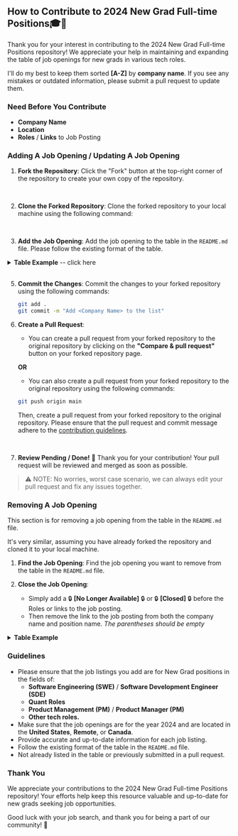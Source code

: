 ## How to Contribute to 2024 New Grad Full-time Positions🎓💼

Thank you for your interest in contributing to the 2024 New Grad Full-time Positions repository! We appreciate your help in maintaining and expanding the table of job openings for new grads in various tech roles.

I'll do my best to keep them sorted **[A-Z]** by **company name**. If you see any mistakes or outdated information, please submit a pull request to update them. 

### Need Before You Contribute
* **Company Name**
* **Location**
* **Roles** / **Links** to Job Posting

### Adding A Job Opening / Updating A Job Opening

1. **Fork the Repository**: Click the "Fork" button at the top-right corner of the repository to create your own copy of the repository.
<br>

2. **Clone the Forked Repository**: Clone the forked repository to your local machine using the following command:
<br>

3. **Add the Job Opening**: Add the job opening to the table in the `README.md` file. 
Please follow the existing format of the table.

<details>
<summary><b>Table Example</b> -- click here</summary> <br>

- If you were **ADDING** a job opening for *Walmart*:

| Company Name        | Location       | Roles                | 
| --------------------| -------------- |--------------------- | 
| [Walmart](https://careers.walmart.com/) | Bentonville, AR (s) | [New Grad Software Engineer II](https://careers.walmart.com/)|


Placeholders for the table are as follows:
  - `Company Name`: The name of the company.
  - `Location`: The location(s) of the job opening.
  - `Roles`: Any additional Roles or links to the job posting.

```java
| [Company Name](link-to-job-posting) | Location (s)  | [Position Name](link-to-job-posting)|
```

<br>

- If **UPDATING** a job opening, please follow the same format as above, but replace the link to the job posting with the new link, or add a new position name separated by a comma.

| Company Name        | Location       | Roles                | 
| --------------------| -------------- |--------------------- | 
| [Walmart](https://careers.walmart.com/) | Bentonville, AR (s) | [New Grad Software Engineer II](https://careers.walmart.com/), [New Grad Product Manager](https://careers.walmart.com/)|

```java
| [Company Name](link-to-job-posting) | Location (s)  | [Position Name](link-to-job-posting), [New Position Name 2](link-to-job-posting-2)|
```


</details> 
<br>

5. **Commit the Changes**: Commit the changes to your forked repository using the following commands:

    ```bash
    git add .
    git commit -m "Add <Company Name> to the list"
    ```

6. **Create a Pull Request**:
    * You can create a pull request from your forked repository to the original repository by clicking on the **"Compare & pull request"** button on your forked repository page.

    **OR**

    * You can also create a pull request from your forked repository to the original repository using the following commands:

    ```bash
    git push origin main
    ```
    Then, create a pull request from your forked repository to the original repository. Please ensure that the pull request and commit message adhere to the [contribution guidelines](#guidelines).

    <br>

7. **Review Pending / Done!** 🎉 Thank you for your contribution! Your pull request will be reviewed and merged as soon as possible.

> ⚠️ NOTE: No worries, worst case scenario, we can always edit your pull request and fix any issues together.

### Removing A Job Opening

This section is for removing a job opening from the table in the `README.md` file.

It's very similar, assuming you have already forked the repository and cloned it to your local machine.

1. **Find the Job Opening**: Find the job opening you want to remove from the table in the `README.md` file.

2. **Close the Job Opening**: 
    - Simply add a 🔒 **[No Longer Available]** 🔒 or 🔒 **[Closed]** 🔒 before the Roles or links to the job posting.
    - Then remove the link to the job posting from both the company name and position name. *The parentheses should be empty*

<details>
<summary><b>Table Example</b></summary><br>

- This is what the *table* would look like if you were removing a job opening for *Walmart*:

| Company Name        | Location       | Roles                |
| --------------------| -------------- |--------------------- |
| [Walmart]() | Bentonville, AR (s) | 🔒 **[Closed]** 🔒 [New Grad Software Engineer II]()|

Placeholders for the table are as follows:
  - `Company Name`: The name of the company.
  - `Location`: The location(s) of the job opening.
  - `Roles`: Any additional Roles or links to the job posting.

```java
| [Company Name]() | Location (s)  | 🔒 **[Closed]** 🔒 [Position Name]()|
```

</details>

### Guidelines

- Please ensure that the job listings you add are for New Grad positions in the fields of:
    * **Software Engineering (SWE)** / **Software Development Engineer (SDE)**
    * **Quant Roles**
    * **Product Management (PM)** / **Product Manager (PM)**
    * **Other tech roles.**
- Make sure that the job openings are for the year 2024 and are located in the **United States**, **Remote**, or **Canada**.
- Provide accurate and up-to-date information for each job listing.
- Follow the existing format of the table in the `README.md` file.
- Not already listed in the table or previously submitted in a pull request.


### Thank You

We appreciate your contributions to the 2024 New Grad Full-time Positions repository! Your efforts help keep this resource valuable and up-to-date for new grads seeking job opportunities.

Good luck with your job search, and thank you for being a part of our community! 🌟